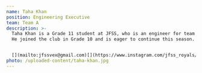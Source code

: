```yaml
---
name: Taha Khan
position: Engineering Executive
team: Team A
description: >-
  Taha Khan is a Grade 11 student at JFSS, who is an engineer for team 82050A.
  He joined the club in Grade 10 and is eager to continue this season.


  [](mailto:jfssvex@gmail.com)[](https://www.instagram.com/jfss_royals/)[](https://github.com/jfssvex)
photo: /uploaded-content/taha-khan.jpg
---
```

